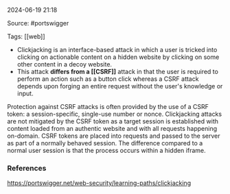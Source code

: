
2024-06-19 21:18

Source: #portswigger 

Tags: [[web]]

- Clickjacking is an interface-based attack in which a user is tricked into clicking on actionable content on a hidden website by clicking on some other content in a decoy website.
- This attack **differs from a [[CSRF]]** attack in that the user is required to perform an action such as a button click whereas a CSRF attack depends upon forging an entire request without the user's knowledge or input. 

Protection against CSRF attacks is often provided by the use of a CSRF token: a session-specific, single-use number or nonce. Clickjacking attacks are not mitigated by the CSRF token as a target session is established with content loaded from an authentic website and with all requests happening on-domain. CSRF tokens are placed into requests and passed to the server as part of a normally behaved session. The difference compared to a normal user session is that the process occurs within a hidden iframe. 

### References
https://portswigger.net/web-security/learning-paths/clickjacking
